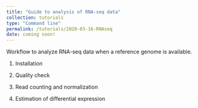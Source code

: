 ```yaml
---
title: "Guide to analysis of RNA-seq data"
collection: tutorials
type: "Command line"
permalink: /tutorials/2020-03-16-RNAseq
date: coming soon!
---
```


Workflow to analyze RNA-seq data when a reference genome is available.


1. Installation

2. Quality check

3. Read counting and normalization 

4. Estimation of differential expression 


 

